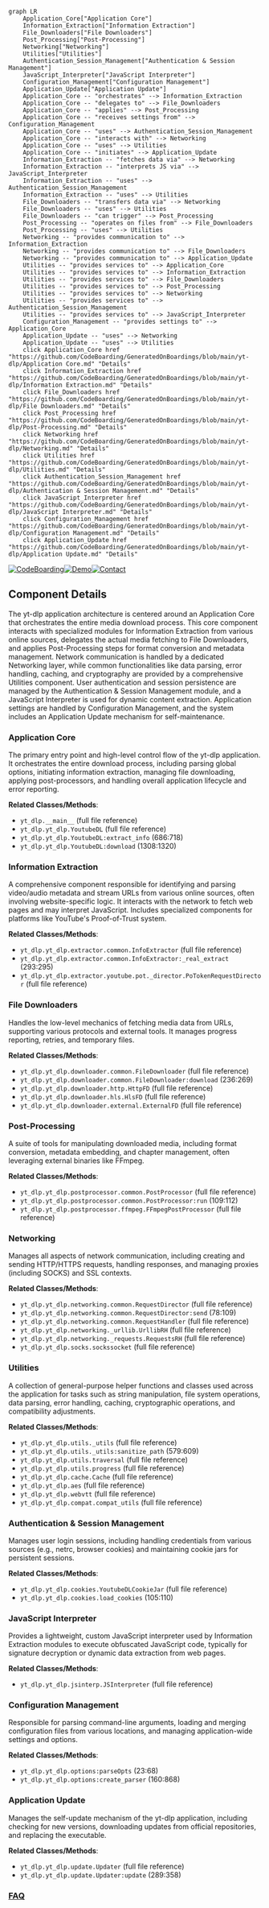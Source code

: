 ```mermaid
graph LR
    Application_Core["Application Core"]
    Information_Extraction["Information Extraction"]
    File_Downloaders["File Downloaders"]
    Post_Processing["Post-Processing"]
    Networking["Networking"]
    Utilities["Utilities"]
    Authentication_Session_Management["Authentication & Session Management"]
    JavaScript_Interpreter["JavaScript Interpreter"]
    Configuration_Management["Configuration Management"]
    Application_Update["Application Update"]
    Application_Core -- "orchestrates" --> Information_Extraction
    Application_Core -- "delegates to" --> File_Downloaders
    Application_Core -- "applies" --> Post_Processing
    Application_Core -- "receives settings from" --> Configuration_Management
    Application_Core -- "uses" --> Authentication_Session_Management
    Application_Core -- "interacts with" --> Networking
    Application_Core -- "uses" --> Utilities
    Application_Core -- "initiates" --> Application_Update
    Information_Extraction -- "fetches data via" --> Networking
    Information_Extraction -- "interprets JS via" --> JavaScript_Interpreter
    Information_Extraction -- "uses" --> Authentication_Session_Management
    Information_Extraction -- "uses" --> Utilities
    File_Downloaders -- "transfers data via" --> Networking
    File_Downloaders -- "uses" --> Utilities
    File_Downloaders -- "can trigger" --> Post_Processing
    Post_Processing -- "operates on files from" --> File_Downloaders
    Post_Processing -- "uses" --> Utilities
    Networking -- "provides communication to" --> Information_Extraction
    Networking -- "provides communication to" --> File_Downloaders
    Networking -- "provides communication to" --> Application_Update
    Utilities -- "provides services to" --> Application_Core
    Utilities -- "provides services to" --> Information_Extraction
    Utilities -- "provides services to" --> File_Downloaders
    Utilities -- "provides services to" --> Post_Processing
    Utilities -- "provides services to" --> Networking
    Utilities -- "provides services to" --> Authentication_Session_Management
    Utilities -- "provides services to" --> JavaScript_Interpreter
    Configuration_Management -- "provides settings to" --> Application_Core
    Application_Update -- "uses" --> Networking
    Application_Update -- "uses" --> Utilities
    click Application_Core href "https://github.com/CodeBoarding/GeneratedOnBoardings/blob/main/yt-dlp/Application Core.md" "Details"
    click Information_Extraction href "https://github.com/CodeBoarding/GeneratedOnBoardings/blob/main/yt-dlp/Information Extraction.md" "Details"
    click File_Downloaders href "https://github.com/CodeBoarding/GeneratedOnBoardings/blob/main/yt-dlp/File Downloaders.md" "Details"
    click Post_Processing href "https://github.com/CodeBoarding/GeneratedOnBoardings/blob/main/yt-dlp/Post-Processing.md" "Details"
    click Networking href "https://github.com/CodeBoarding/GeneratedOnBoardings/blob/main/yt-dlp/Networking.md" "Details"
    click Utilities href "https://github.com/CodeBoarding/GeneratedOnBoardings/blob/main/yt-dlp/Utilities.md" "Details"
    click Authentication_Session_Management href "https://github.com/CodeBoarding/GeneratedOnBoardings/blob/main/yt-dlp/Authentication & Session Management.md" "Details"
    click JavaScript_Interpreter href "https://github.com/CodeBoarding/GeneratedOnBoardings/blob/main/yt-dlp/JavaScript Interpreter.md" "Details"
    click Configuration_Management href "https://github.com/CodeBoarding/GeneratedOnBoardings/blob/main/yt-dlp/Configuration Management.md" "Details"
    click Application_Update href "https://github.com/CodeBoarding/GeneratedOnBoardings/blob/main/yt-dlp/Application Update.md" "Details"
```
[![CodeBoarding](https://img.shields.io/badge/Generated%20by-CodeBoarding-9cf?style=flat-square)](https://github.com/CodeBoarding/CodeBoarding)[![Demo](https://img.shields.io/badge/Try%20our-Demo-blue?style=flat-square)](https://www.codeboarding.org/demo)[![Contact](https://img.shields.io/badge/Contact%20us%20-%20contact@codeboarding.org-lightgrey?style=flat-square)](mailto:contact@codeboarding.org)

## Component Details

The yt-dlp application architecture is centered around an Application Core that orchestrates the entire media download process. This core component interacts with specialized modules for Information Extraction from various online sources, delegates the actual media fetching to File Downloaders, and applies Post-Processing steps for format conversion and metadata management. Network communication is handled by a dedicated Networking layer, while common functionalities like data parsing, error handling, caching, and cryptography are provided by a comprehensive Utilities component. User authentication and session persistence are managed by the Authentication & Session Management module, and a JavaScript Interpreter is used for dynamic content extraction. Application settings are handled by Configuration Management, and the system includes an Application Update mechanism for self-maintenance.

### Application Core
The primary entry point and high-level control flow of the yt-dlp application. It orchestrates the entire download process, including parsing global options, initiating information extraction, managing file downloading, applying post-processors, and handling overall application lifecycle and error reporting.


**Related Classes/Methods**:

- `yt_dlp.__main__` (full file reference)
- `yt_dlp.yt_dlp.YoutubeDL` (full file reference)
- `yt_dlp.yt_dlp.YoutubeDL:extract_info` (686:718)
- `yt_dlp.yt_dlp.YoutubeDL:download` (1308:1320)


### Information Extraction
A comprehensive component responsible for identifying and parsing video/audio metadata and stream URLs from various online sources, often involving website-specific logic. It interacts with the network to fetch web pages and may interpret JavaScript. Includes specialized components for platforms like YouTube's Proof-of-Trust system.


**Related Classes/Methods**:

- `yt_dlp.yt_dlp.extractor.common.InfoExtractor` (full file reference)
- `yt_dlp.yt_dlp.extractor.common.InfoExtractor:_real_extract` (293:295)
- `yt_dlp.yt_dlp.extractor.youtube.pot._director.PoTokenRequestDirector` (full file reference)


### File Downloaders
Handles the low-level mechanics of fetching media data from URLs, supporting various protocols and external tools. It manages progress reporting, retries, and temporary files.


**Related Classes/Methods**:

- `yt_dlp.yt_dlp.downloader.common.FileDownloader` (full file reference)
- `yt_dlp.yt_dlp.downloader.common.FileDownloader:download` (236:269)
- `yt_dlp.yt_dlp.downloader.http.HttpFD` (full file reference)
- `yt_dlp.yt_dlp.downloader.hls.HlsFD` (full file reference)
- `yt_dlp.yt_dlp.downloader.external.ExternalFD` (full file reference)


### Post-Processing
A suite of tools for manipulating downloaded media, including format conversion, metadata embedding, and chapter management, often leveraging external binaries like FFmpeg.


**Related Classes/Methods**:

- `yt_dlp.yt_dlp.postprocessor.common.PostProcessor` (full file reference)
- `yt_dlp.yt_dlp.postprocessor.common.PostProcessor:run` (109:112)
- `yt_dlp.yt_dlp.postprocessor.ffmpeg.FFmpegPostProcessor` (full file reference)


### Networking
Manages all aspects of network communication, including creating and sending HTTP/HTTPS requests, handling responses, and managing proxies (including SOCKS) and SSL contexts.


**Related Classes/Methods**:

- `yt_dlp.yt_dlp.networking.common.RequestDirector` (full file reference)
- `yt_dlp.yt_dlp.networking.common.RequestDirector:send` (78:109)
- `yt_dlp.yt_dlp.networking.common.RequestHandler` (full file reference)
- `yt_dlp.yt_dlp.networking._urllib.UrllibRH` (full file reference)
- `yt_dlp.yt_dlp.networking._requests.RequestsRH` (full file reference)
- `yt_dlp.yt_dlp.socks.sockssocket` (full file reference)


### Utilities
A collection of general-purpose helper functions and classes used across the application for tasks such as string manipulation, file system operations, data parsing, error handling, caching, cryptographic operations, and compatibility adjustments.


**Related Classes/Methods**:

- `yt_dlp.yt_dlp.utils._utils` (full file reference)
- `yt_dlp.yt_dlp.utils._utils:sanitize_path` (579:609)
- `yt_dlp.yt_dlp.utils.traversal` (full file reference)
- `yt_dlp.yt_dlp.utils.progress` (full file reference)
- `yt_dlp.yt_dlp.cache.Cache` (full file reference)
- `yt_dlp.yt_dlp.aes` (full file reference)
- `yt_dlp.yt_dlp.webvtt` (full file reference)
- `yt_dlp.yt_dlp.compat.compat_utils` (full file reference)


### Authentication & Session Management
Manages user login sessions, including handling credentials from various sources (e.g., netrc, browser cookies) and maintaining cookie jars for persistent sessions.


**Related Classes/Methods**:

- `yt_dlp.yt_dlp.cookies.YoutubeDLCookieJar` (full file reference)
- `yt_dlp.yt_dlp.cookies.load_cookies` (105:110)


### JavaScript Interpreter
Provides a lightweight, custom JavaScript interpreter used by Information Extraction modules to execute obfuscated JavaScript code, typically for signature decryption or dynamic data extraction from web pages.


**Related Classes/Methods**:

- `yt_dlp.yt_dlp.jsinterp.JSInterpreter` (full file reference)


### Configuration Management
Responsible for parsing command-line arguments, loading and merging configuration files from various locations, and managing application-wide settings and options.


**Related Classes/Methods**:

- `yt_dlp.yt_dlp.options:parseOpts` (23:68)
- `yt_dlp.yt_dlp.options:create_parser` (160:868)


### Application Update
Manages the self-update mechanism of the yt-dlp application, including checking for new versions, downloading updates from official repositories, and replacing the executable.


**Related Classes/Methods**:

- `yt_dlp.yt_dlp.update.Updater` (full file reference)
- `yt_dlp.yt_dlp.update.Updater:update` (289:358)




### [FAQ](https://github.com/CodeBoarding/GeneratedOnBoardings/tree/main?tab=readme-ov-file#faq)